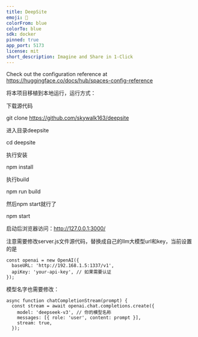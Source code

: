 ```yaml
---
title: DeepSite
emoji: 🐳
colorFrom: blue
colorTo: blue
sdk: docker
pinned: true
app_port: 5173
license: mit
short_description: Imagine and Share in 1-Click
---
```


Check out the configuration reference at https://huggingface.co/docs/hub/spaces-config-reference

将本项目移植到本地运行，运行方式：

下载源代码

git clone https://github.com/skywalk163/deepsite

进入目录deepsite

cd deepsite

执行安装

npm install

执行build

npm run build

然后npm start就行了

npm start

启动后浏览器访问：http://127.0.0.1:3000/

注意需要修改server.js文件源代码，替换成自己的llm大模型url和key，当前设置的是

```
const openai = new OpenAI({
  baseURL: 'http://192.168.1.5:1337/v1',
  apiKey: 'your-api-key', // 如果需要认证
});
```

模型名字也需要修改：
```
async function chatCompletionStream(prompt) {
  const stream = await openai.chat.completions.create({
    model: 'deepseek-v3', // 你的模型名称
    messages: [{ role: 'user', content: prompt }],
    stream: true,
  });
```